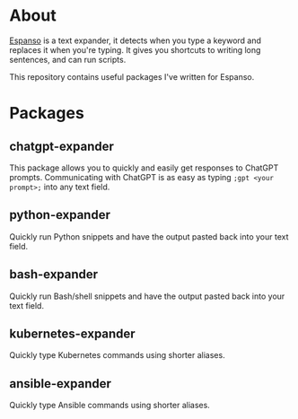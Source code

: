 # About
[Espanso](https://espanso.org/) is a text expander, it detects when you type a keyword and replaces it when you're typing. It gives you shortcuts to writing long sentences, and can run scripts.

This repository contains useful packages I've written for Espanso.

# Packages

## chatgpt-expander
This package allows you to quickly and easily get responses to ChatGPT prompts. Communicating with ChatGPT is as easy as typing ```;gpt <your prompt>;``` into any text field.

## python-expander
Quickly run Python snippets and have the output pasted back into your text field.

## bash-expander
Quickly run Bash/shell snippets and have the output pasted back into your text field.

## kubernetes-expander
Quickly type Kubernetes commands using shorter aliases.

## ansible-expander
Quickly type Ansible commands using shorter aliases.